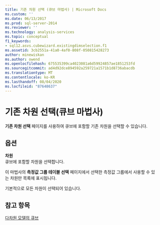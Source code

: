 ```yaml
---
title: 기존 차원 선택 (큐브 마법사) | Microsoft Docs
ms.custom: ''
ms.date: 06/13/2017
ms.prod: sql-server-2014
ms.reviewer: ''
ms.technology: analysis-services
ms.topic: conceptual
f1_keywords:
- sql12.asvs.cubewizard.existingdimselection.f1
ms.assetid: 3cb2551a-41a0-4af0-808f-050815428273
author: minewiskan
ms.author: owend
ms.openlocfilehash: 675535399ca4023081a6d59924857ae1851253fd
ms.sourcegitcommit: ad4d92dce894592a259721a1571b1d8736abacdb
ms.translationtype: MT
ms.contentlocale: ko-KR
ms.lasthandoff: 08/04/2020
ms.locfileid: "87648637"
---
```

# <a name="select-existing-dimensions-cube-wizard"></a>기존 차원 선택(큐브 마법사)
  **기존 차원 선택** 페이지를 사용하여 큐브에 포함할 기존 차원을 선택할 수 있습니다.  
  
## <a name="options"></a>옵션  
 **차원**  
 큐브에 포함할 차원을 선택합니다.  
  
 이 마법사의 **측정값 그룹 테이블 선택** 페이지에서 선택한 측정값 그룹에서 사용할 수 있는 차원만 목록에 표시됩니다.  
  
 기본적으로 모든 차원이 선택되어 있습니다.  
  
## <a name="see-also"></a>참고 항목  
 [다차원 모델의 큐브](multidimensional-models/cubes-in-multidimensional-models.md)  
  
  
